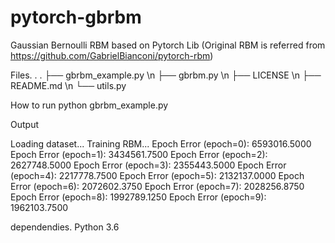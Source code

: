 # pytorch-gbrbm
Gaussian Bernoulli RBM based on Pytorch Lib
(Original RBM is referred from https://github.com/GabrielBianconi/pytorch-rbm)

Files. .
.
├── gbrbm_example.py \n
├── gbrbm.py \n
├── LICENSE \n
├── README.md \n
└── utils.py



How to run
python gbrbm_example.py

Output

Loading dataset...
Training RBM...
Epoch Error (epoch=0): 6593016.5000
Epoch Error (epoch=1): 3434561.7500
Epoch Error (epoch=2): 2627748.5000
Epoch Error (epoch=3): 2355443.5000
Epoch Error (epoch=4): 2217778.7500
Epoch Error (epoch=5): 2132137.0000
Epoch Error (epoch=6): 2072602.3750
Epoch Error (epoch=7): 2028256.8750
Epoch Error (epoch=8): 1992789.1250
Epoch Error (epoch=9): 1962103.7500


dependendies. 
Python 3.6
